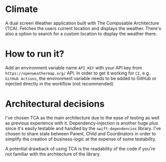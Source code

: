 # Climate

A dual screen Weather application built with The Composable Architecture (TCA).
Fetches the users current location and displays the weather. There's also a option to search for a custom location to display the weather there.

# How to run it?

Add an environment variable name `API_KEY` with your API key from `https://openweathermap.org/` API.
In order to get it working for `CI`, e.g. `GitHub Actions`, the environment variable needs to be added to GitHub or injected directly in the workflow (not recommended)

# Architectural decisions
I've chosen TCA as the main architecture due to the ease of testing as well as previous experience with it.
Dependency-injection is another huge plus since it's easily testable and handled by the `swift-dependencies` library.
I've chosen to share state between Parent, Child and Coordinators in order to simplify the creation of business-logic at the expense of some testability.

A potential drawback of using TCA is the readability of the code if you're not familiar with the architecture of the library. 

